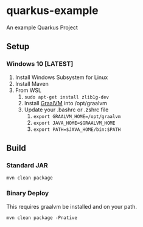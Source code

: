 # quarkus-example

An example Quarkus Project

## Setup

### Windows 10 [LATEST]

1. Install Windows Subsystem for Linux
2. Install Maven
3. From WSL
    1. `sudo apt-get install zlib1g-dev`
    2. Install [GraalVM](https://www.graalvm.org/downloads/) into /opt/graalvm
    3. Update your .bashrc or .zshrc file  
        1. `export GRAALVM_HOME=/opt/graalvm`
        2. `export JAVA_HOME=$GRAALVM_HOME`
        3. `export PATH=$JAVA_HOME/bin:$PATH`

## Build

### Standard JAR

```
mvn clean package
```

### Binary Deploy

This requires graalvm be installed and on your path.

```
mvn clean package -Pnative
```
